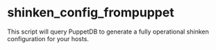 # shinken_config_frompuppet
This script will query PuppetDB to generate a fully operational shinken configuration for your hosts.
